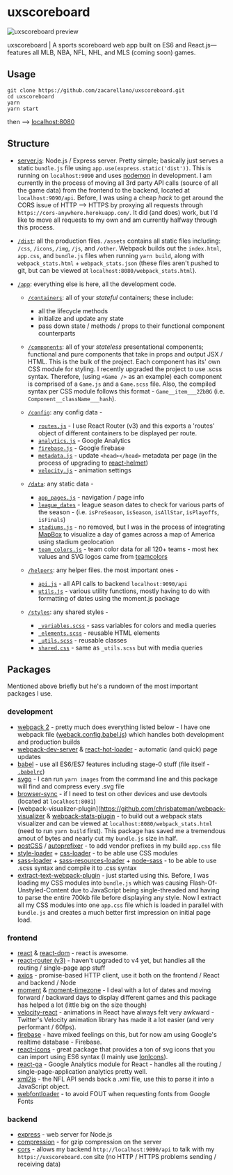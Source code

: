 
# uxscoreboard

![uxscoreboard preview](https://raw.githubusercontent.com/zacarellano/uxscoreboard/master/dist/assets/other/uxscoreboard_preview.png)

uxscoreboard | A sports scoreboard web app built on ES6 and React.js—features all MLB, NBA, NFL, NHL, and MLS (coming soon) games.

## Usage
```
git clone https://github.com/zacarellano/uxscoreboard.git
cd uxscoreboard
yarn
yarn start
```
then --> [localhost:8080](http://localhost:8080)

## Structure

- [server.js](./server.js): Node.js / Express server. Pretty simple; basically just serves a static `bundle.js` file using `app.use(express.static('dist'))`. This is running on `localhost:9090` and uses [nodemon](https://github.com/remy/nodemon) in development. I am currently in the process of moving all 3rd party API calls (source of all the game data) from the frontend to the backend, located at `localhost:9090/api`. Before, I was using a cheap *hack* to get around the CORS issue of HTTP --> HTTPS by proxying all requests through `https://cors-anywhere.herokuapp.com/`. It did (and does) work, but I'd like to move all requests to my own and am currently halfway through this process.

- [`/dist`](./dist): all the production files. `/assets` contains all static files including: `/css`, `/icons`, `/img`, `/js`, and `/other`. Webpack builds out the `index.html`, `app.css`, and `bundle.js` files when running `yarn build`, along with `webpack_stats.html` + `webpack_stats.json` (these files aren't pushed to git, but can be viewed at `localhost:8080/webpack_stats.html`).

- [`/app`](./app): everything else is here, all the development code.

  - [`/containers`]('./app/containers'): all of your _stateful_ containers; these include:
    - all the lifecycle methods
    - initialize and update any state
    - pass down state / methods / props to their functional component counterparts


  - [`/components`](./app/components): all of your _stateless_ presentational components; functional and pure components that take in props and output JSX / HTML. This is the bulk of the project. Each component has its' own CSS module for styling. I recently upgraded the project to use .scss syntax. Therefore, (using `<Game />` as an example) each component is comprised of a  `Game.js` and a `Game.scss` file. Also, the compiled syntax per CSS module follows this format - `Game__item___2ZbBG` (i.e. `Component__className___hash`).

  - [`/config`](./app/config): any config data -
    - [`routes.js`](./app/config/routes.js) - I use React Router (v3) and this exports a 'routes' object of different containers to be displayed per route.
    - [`analytics.js`](./app/config/analytics.js) - Google Analytics
    - [`firebase.js`](./app/config/firebase.js) - Google firebase
    - [`metadata.js`](./app/config/metadata.js) - update `<head></head>` metadata per page (in the process of upgrading to [react-helmet](https://github.com/nfl/react-helmet))
    - [`velocity.js`](./app/config/velocity.js) - animation settings


  - [`/data`](./app/data): any static data -
    - [`app_pages.js`](./app/data/app_pages.js) - navigation / page info
    - [`league_dates`](./app/data/league_dates.js) - league season dates to check for various parts of the season - (i.e. `isPreSeason`, `isSeason`, `isAllStar`, `isPlayoffs`, `isFinals`)
    - [`stadiums.js`](./app/data/stadiums.js) - no removed, but I was in the process of integrating [MapBox](https://www.mapbox.com/) to visualize a day of games across a map of America using stadium geolocation
    - [`team_colors.js`](./app/data/team_colors.js) - team color data for all 120+ teams - most hex values and SVG logos came from [teamcolors](https://github.com/jimniels/teamcolors)


  - [`/helpers`](./app/helpers): any helper files. the most important ones -
    - [`api.js`](./app/helpers/api.js) - all API calls to backend `localhost:9090/api`
    - [`utils.js`](./app/helpers/utils.js) - various utility functions, mostly having to do with formatting of dates using the moment.js package


  - [`/styles`](./app/styles): any shared styles -
    - [`_variables.scss`](./app/styles/_variables.scss) - sass variables for colors and media queries
    - [`_elements.scss`](./app/styles/_elements.scss) - reusable HTML elements
    - [`_utils.scss`](./app/styles/_utils.scss) - reusable classes
    - [`shared.css`](./app/styles/shared.css) - same as `_utils.scss` but with media queries

## Packages
Mentioned above briefly but he's a rundown of the most important packages I use.

### development
- [webpack 2](https://webpack.js.org/) - pretty much does everything listed below - I have one webpack file ([weback.config.babel.js]('./webpack-config/babel.js')) which handles both development and production builds
- [webpack-dev-server](https://github.com/webpack/webpack-dev-server) & [react-hot-loader](https://github.com/gaearon/react-hot-loader) - automatic (and quick) page updates
- [babel](https://babeljs.io/) - use all ES6/ES7 features including stage-0 stuff (file itself - [`.babelrc`](.babelrc))
- [svgo](https://github.com/svg/svgo) - I can run `yarn images` from the command line and this package will find and compress every .svg file
- [browser-sync](https://github.com/Va1/browser-sync-webpack-plugin) - if I need to test on other devices and use devtools (located at `localhost:8081`)
- [webpack-visualizer-plugin](https://github.com/chrisbateman/webpack-visualizer & [webpack-stats-plugin](https://github.com/FormidableLabs/webpack-stats-plugin) - to build out a webpack stats visualizer and can be viewed at `localhost:8080/webpack_stats.html` (need to run `yarn build` first). This package has saved me a tremendous amout of bytes and nearly cut my `bundle.js` size in half.
- [postCSS](https://github.com/postcss) / [autoprefixer](https://github.com/postcss/autoprefixer) - to add vendor prefixes in my build `app.css` file
- [style-loader](https://github.com/webpack-contrib/style-loader) + [css-loader](https://github.com/webpack-contrib/css-loader) - to be able use CSS modules
- [sass-loader](https://github.com/webpack-contrib/sass-loader) + [sass-resources-loader](https://github.com/shakacode/sass-resources-loader) + [node-sass](https://github.com/sass/node-sass) - to be able to use .scss syntax and compile it to .css syntax
- [extract-text-webpack-plugin](https://github.com/webpack-contrib/extract-text-webpack-plugin) - just started using this. Before, I was loading my CSS modules into `bundle.js` which was causing Flash-Of-Unstyled-Content due to JavaScript being single-threaded and having to parse the entire 700kb file before displaying any style. Now I extract all my CSS modules into one `app.css` file which is loaded in parallel with `bundle.js` and creates a much better first impression on initial page load.


### frontend
- [react](https://facebook.github.io/react/) & [react-dom](https://facebook.github.io/react/docs/react-dom.html) - react is awesome.
- [react-router (v3)](https://github.com/ReactTraining/react-router/tree/v3/docs) - haven't upgraded to v4 yet, but handles all the routing / single-page app stuff
- [axios](https://github.com/mzabriskie/axios) - promise-based HTTP client, use it both on the frontend / React and backend / Node
- [moment](https://github.com/moment/moment/) & [moment-timezone](https://github.com/moment/moment-timezone/) - I deal with a lot of dates and moving forward / backward days to display different games and this package has helped a lot (little big on the size though)
- [velocity-react](https://github.com/twitter-fabric/velocity-react) - animations in React have always felt very awkward - Twitter's Velocity animation library has made it a lot easier (and very performant / 60fps).
- [firebase](https://github.com/firebase/firebase-js-sdk) - have mixed feelings on this, but for now am using Google's realtime database - Firebase.
- [react-icons](https://github.com/gorangajic/react-icons) - great package that provides a ton of svg icons that you can import using ES6 syntax (I mainly use [IonIcons](http://ionicons.com/)).
- [react-ga](https://github.com/react-ga/react-ga) - Google Analytics module for React - handles all the routing / single-page-application analytics pretty well.
- [xml2js](https://github.com/vavere/xml2js-parser) - the NFL API sends back a .xml file, use this to parse it into a JavaScript object.
- [webfontloader](https://github.com/typekit/webfontloader) - to avoid FOUT when requesting fonts from Google Fonts

### backend
- [express](https://github.com/expressjs/express) - web server for Node.js
- [compression](https://github.com/expressjs/compression) - for gzip compression on the server
- [cors](https://github.com/expressjs/cors) - allows my backend `http://localhost:9090/api` to talk with my `https://uxscoreboard.com` site (no HTTP / HTTPS problems sending / receiving data)
